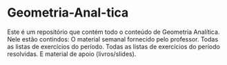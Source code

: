 # Geometria-Anal-tica
Este é um repositório que contém todo o conteúdo de Geometria Analítica.
Nele estão contindos:
O material semanal fornecido pelo professor.
Todas as listas de exercícios do período.
Todas as listas de exercícios do período resolvidas.
E material de apoio (livros/slides).
